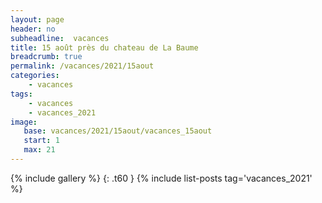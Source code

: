 ```yaml
---
layout: page
header: no
subheadline:  vacances
title: 15 août près du chateau de La Baume
breadcrumb: true
permalink: /vacances/2021/15aout
categories:
    - vacances
tags:
    - vacances
    - vacances_2021
image:
   base: vacances/2021/15aout/vacances_15aout
   start: 1
   max: 21
---
```

{% include gallery %}
{: .t60 }
{% include list-posts tag='vacances_2021' %}
